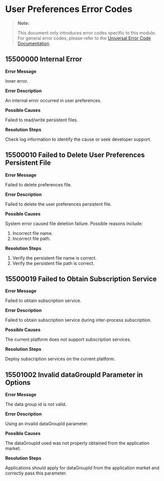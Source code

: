 # User Preferences Error Codes

> **Note:**
>
> This document only introduces error codes specific to this module. For general error codes, please refer to the [Universal Error Code Documentation](cj-errorcode-universal.md).

## 15500000 Internal Error

**Error Message**

Inner error.

**Error Description**

An internal error occurred in user preferences.

**Possible Causes**

Failed to read/write persistent files.

**Resolution Steps**

Check log information to identify the cause or seek developer support.

## 15500010 Failed to Delete User Preferences Persistent File

**Error Message**

Failed to delete preferences file.

**Error Description**

Failed to delete the user preferences persistent file.

**Possible Causes**

System error caused file deletion failure. Possible reasons include:

1. Incorrect file name.
2. Incorrect file path.

**Resolution Steps**

1. Verify the persistent file name is correct.
2. Verify the persistent file path is correct.

## 15500019 Failed to Obtain Subscription Service

**Error Message**

Failed to obtain subscription service.

**Error Description**

Failed to obtain subscription service during inter-process subscription.

**Possible Causes**

The current platform does not support subscription services.

**Resolution Steps**

Deploy subscription services on the current platform.

## 15501002 Invalid dataGroupId Parameter in Options

**Error Message**

The data group id is not valid.

**Error Description**

Using an invalid dataGroupId parameter.

**Possible Causes**

The dataGroupId used was not properly obtained from the application market.

**Resolution Steps**

Applications should apply for dataGroupId from the application market and correctly pass this parameter.